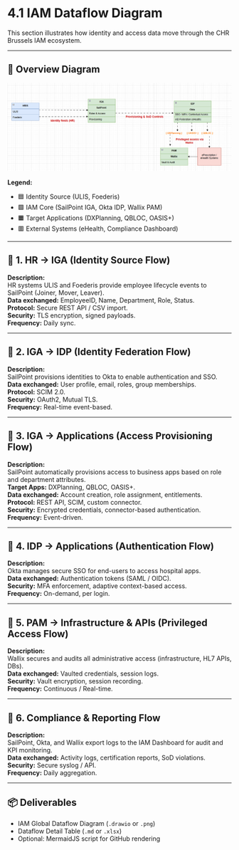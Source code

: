 # 4.1 IAM Dataflow Diagram

This section illustrates how identity and access data move through the CHR Brussels IAM ecosystem.

---

## 🔷 Overview Diagram

![image_alt](https://github.com/Kristina-1991/IAM-Hospital-CaseStudy-SailPoint-Okta-Wallix/blob/2c1ea457e2f913d73e9aa229670f2a5393a3a3d7/99_Support-documents/IAM_DATAFLOW_DIAGRAM.PNG?raw=true)

**Legend:**
- 🟦 Identity Source (ULIS, Foederis)  
- 🟩 IAM Core (SailPoint IGA, Okta IDP, Wallix PAM)  
- 🟧 Target Applications (DXPlanning, QBLOC, OASIS+)  
- 🟥 External Systems (eHealth, Compliance Dashboard)

---

## 🔹 1. HR → IGA (Identity Source Flow)
**Description:**  
HR systems ULIS and Foederis provide employee lifecycle events to SailPoint (Joiner, Mover, Leaver).  
**Data exchanged:** EmployeeID, Name, Department, Role, Status.  
**Protocol:** Secure REST API / CSV import.  
**Security:** TLS encryption, signed payloads.  
**Frequency:** Daily sync.

---

## 🔹 2. IGA → IDP (Identity Federation Flow)
**Description:**  
SailPoint provisions identities to Okta to enable authentication and SSO.  
**Data exchanged:** User profile, email, roles, group memberships.  
**Protocol:** SCIM 2.0.  
**Security:** OAuth2, Mutual TLS.  
**Frequency:** Real-time event-based.

---

## 🔹 3. IGA → Applications (Access Provisioning Flow)
**Description:**  
SailPoint automatically provisions access to business apps based on role and department attributes.  
**Target Apps:** DXPlanning, QBLOC, OASIS+.  
**Data exchanged:** Account creation, role assignment, entitlements.  
**Protocol:** REST API, SCIM, custom connector.  
**Security:** Encrypted credentials, connector-based authentication.  
**Frequency:** Event-driven.

---

## 🔹 4. IDP → Applications (Authentication Flow)
**Description:**  
Okta manages secure SSO for end-users to access hospital apps.  
**Data exchanged:** Authentication tokens (SAML / OIDC).  
**Security:** MFA enforcement, adaptive context-based access.  
**Frequency:** On-demand, per login.

---

## 🔹 5. PAM → Infrastructure & APIs (Privileged Access Flow)
**Description:**  
Wallix secures and audits all administrative access (infrastructure, HL7 APIs, DBs).  
**Data exchanged:** Vaulted credentials, session logs.  
**Security:** Vault encryption, session recording.  
**Frequency:** Continuous / Real-time.

---

## 🔹 6. Compliance & Reporting Flow
**Description:**  
SailPoint, Okta, and Wallix export logs to the IAM Dashboard for audit and KPI monitoring.  
**Data exchanged:** Activity logs, certification reports, SoD violations.  
**Security:** Secure syslog / API.  
**Frequency:** Daily aggregation.

---

## 📦 Deliverables
- IAM Global Dataflow Diagram (`.drawio` or `.png`)
- Dataflow Detail Table (`.md` or `.xlsx`)
- Optional: MermaidJS script for GitHub rendering


